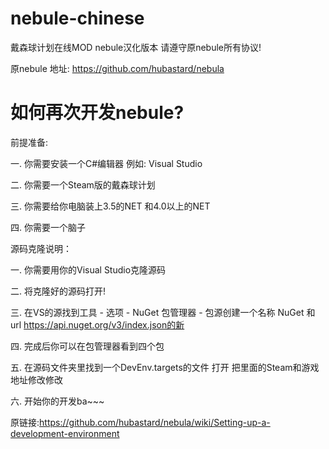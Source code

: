# nebule-chinese
戴森球计划在线MOD nebule汉化版本
请遵守原nebule所有协议!

原nebule 地址: https://github.com/hubastard/nebula

# 如何再次开发nebule?
前提准备:

一. 你需要安装一个C#编辑器 例如: Visual Studio

二. 你需要一个Steam版的戴森球计划

三. 你需要给你电脑装上3.5的NET 和4.0以上的NET

四. 你需要一个脑子


源码克隆说明：

一. 你需要用你的Visual Studio克隆源码

二. 将克隆好的源码打开!

三. 在VS的源找到工具 - 选项 - NuGet 包管理器 - 包源创建一个名称 NuGet 和 url https://api.nuget.org/v3/index.json的新

四. 完成后你可以在包管理器看到四个包

五. 在源码文件夹里找到一个DevEnv.targets的文件 打开 把里面的Steam和游戏地址修改修改

六. 开始你的开发ba~~~


原链接:https://github.com/hubastard/nebula/wiki/Setting-up-a-development-environment

